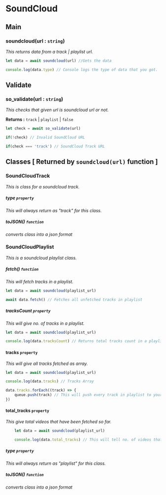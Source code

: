 # SoundCloud

## Main

### soundcloud(url : `string`)

_This returns data from a track | playlist url._

```js
let data = await soundcloud(url) //Gets the data

console.log(data.type) // Console logs the type of data that you got.
```

## Validate

### so_validate(url : `string`)

_This checks that given url is soundcloud url or not._

**Returns :** `track` | `playlist` | `false`

```js
let check = await so_validate(url)

if(!check) // Invalid SoundCloud URL

if(check === 'track') // SoundCloud Track URL
```

## Classes [ Returned by `soundcloud(url)` function ]

### SoundCloudTrack

_This is class for a soundcloud track._

##### type `property`

_This will always return as "track" for this class._

##### toJSON() `function`

_converts class into a json format_

### SoundCloudPlaylist

_This is a soundcloud playlist class._

##### fetch() `function`

_This will fetch tracks in a playlist._

```js
let data = await soundcloud(playlist_url)

await data.fetch() // Fetches all unfetched tracks in playlist
```

##### tracksCount `property`

_This will give no. of tracks in a playlist._

```js
let data = await soundcloud(playlist_url)

console.log(data.tracksCount) // Returns total tracks count in a playlist
```

#### tracks `property`

_This will give all tracks fetched as array._

```js
let data = await soundcloud(playlist_url)

console.log(data.tracks) // Tracks Array

data.tracks.forEach((track) => {
    queue.push(track) // This will push every track in playlist to your queue
})
```

#### total_tracks `property`

_This give total videos that have been fetched so far._

```js
    let data = await soundcloud(playlist_url)

    console.log(data.total_tracks) // This will tell no. of videos that have been fetched so far.
```

##### type `property`

_This will always return as "playlist" for this class._

##### toJSON() `function`

_converts class into a json format_
